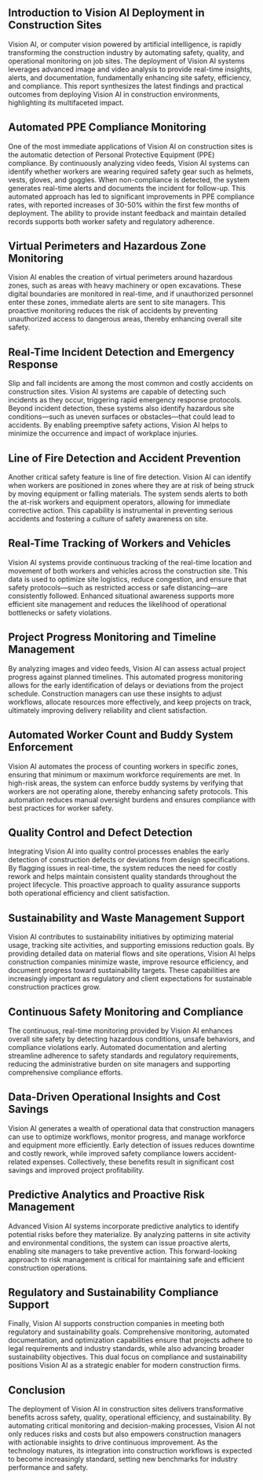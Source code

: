 ## Introduction to Vision AI Deployment in Construction Sites
Vision AI, or computer vision powered by artificial intelligence, is rapidly transforming the construction industry by automating safety, quality, and operational monitoring on job sites. The deployment of Vision AI systems leverages advanced image and video analysis to provide real-time insights, alerts, and documentation, fundamentally enhancing site safety, efficiency, and compliance. This report synthesizes the latest findings and practical outcomes from deploying Vision AI in construction environments, highlighting its multifaceted impact.

## Automated PPE Compliance Monitoring
One of the most immediate applications of Vision AI on construction sites is the automatic detection of Personal Protective Equipment (PPE) compliance. By continuously analyzing video feeds, Vision AI systems can identify whether workers are wearing required safety gear such as helmets, vests, gloves, and goggles. When non-compliance is detected, the system generates real-time alerts and documents the incident for follow-up. This automated approach has led to significant improvements in PPE compliance rates, with reported increases of 30-50% within the first few months of deployment. The ability to provide instant feedback and maintain detailed records supports both worker safety and regulatory adherence.

## Virtual Perimeters and Hazardous Zone Monitoring
Vision AI enables the creation of virtual perimeters around hazardous zones, such as areas with heavy machinery or open excavations. These digital boundaries are monitored in real-time, and if unauthorized personnel enter these zones, immediate alerts are sent to site managers. This proactive monitoring reduces the risk of accidents by preventing unauthorized access to dangerous areas, thereby enhancing overall site safety.

## Real-Time Incident Detection and Emergency Response
Slip and fall incidents are among the most common and costly accidents on construction sites. Vision AI systems are capable of detecting such incidents as they occur, triggering rapid emergency response protocols. Beyond incident detection, these systems also identify hazardous site conditions—such as uneven surfaces or obstacles—that could lead to accidents. By enabling preemptive safety actions, Vision AI helps to minimize the occurrence and impact of workplace injuries.

## Line of Fire Detection and Accident Prevention
Another critical safety feature is line of fire detection. Vision AI can identify when workers are positioned in zones where they are at risk of being struck by moving equipment or falling materials. The system sends alerts to both the at-risk workers and equipment operators, allowing for immediate corrective action. This capability is instrumental in preventing serious accidents and fostering a culture of safety awareness on site.

## Real-Time Tracking of Workers and Vehicles
Vision AI systems provide continuous tracking of the real-time location and movement of both workers and vehicles across the construction site. This data is used to optimize site logistics, reduce congestion, and ensure that safety protocols—such as restricted access or safe distancing—are consistently followed. Enhanced situational awareness supports more efficient site management and reduces the likelihood of operational bottlenecks or safety violations.

## Project Progress Monitoring and Timeline Management
By analyzing images and video feeds, Vision AI can assess actual project progress against planned timelines. This automated progress monitoring allows for the early identification of delays or deviations from the project schedule. Construction managers can use these insights to adjust workflows, allocate resources more effectively, and keep projects on track, ultimately improving delivery reliability and client satisfaction.

## Automated Worker Count and Buddy System Enforcement
Vision AI automates the process of counting workers in specific zones, ensuring that minimum or maximum workforce requirements are met. In high-risk areas, the system can enforce buddy systems by verifying that workers are not operating alone, thereby enhancing safety protocols. This automation reduces manual oversight burdens and ensures compliance with best practices for worker safety.

## Quality Control and Defect Detection
Integrating Vision AI into quality control processes enables the early detection of construction defects or deviations from design specifications. By flagging issues in real-time, the system reduces the need for costly rework and helps maintain consistent quality standards throughout the project lifecycle. This proactive approach to quality assurance supports both operational efficiency and client satisfaction.

## Sustainability and Waste Management Support
Vision AI contributes to sustainability initiatives by optimizing material usage, tracking site activities, and supporting emissions reduction goals. By providing detailed data on material flows and site operations, Vision AI helps construction companies minimize waste, improve resource efficiency, and document progress toward sustainability targets. These capabilities are increasingly important as regulatory and client expectations for sustainable construction practices grow.

## Continuous Safety Monitoring and Compliance
The continuous, real-time monitoring provided by Vision AI enhances overall site safety by detecting hazardous conditions, unsafe behaviors, and compliance violations early. Automated documentation and alerting streamline adherence to safety standards and regulatory requirements, reducing the administrative burden on site managers and supporting comprehensive compliance efforts.

## Data-Driven Operational Insights and Cost Savings
Vision AI generates a wealth of operational data that construction managers can use to optimize workflows, monitor progress, and manage workforce and equipment more efficiently. Early detection of issues reduces downtime and costly rework, while improved safety compliance lowers accident-related expenses. Collectively, these benefits result in significant cost savings and improved project profitability.

## Predictive Analytics and Proactive Risk Management
Advanced Vision AI systems incorporate predictive analytics to identify potential risks before they materialize. By analyzing patterns in site activity and environmental conditions, the system can issue proactive alerts, enabling site managers to take preventive action. This forward-looking approach to risk management is critical for maintaining safe and efficient construction operations.

## Regulatory and Sustainability Compliance Support
Finally, Vision AI supports construction companies in meeting both regulatory and sustainability goals. Comprehensive monitoring, automated documentation, and optimization capabilities ensure that projects adhere to legal requirements and industry standards, while also advancing broader sustainability objectives. This dual focus on compliance and sustainability positions Vision AI as a strategic enabler for modern construction firms.

## Conclusion
The deployment of Vision AI in construction sites delivers transformative benefits across safety, quality, operational efficiency, and sustainability. By automating critical monitoring and decision-making processes, Vision AI not only reduces risks and costs but also empowers construction managers with actionable insights to drive continuous improvement. As the technology matures, its integration into construction workflows is expected to become increasingly standard, setting new benchmarks for industry performance and safety.
